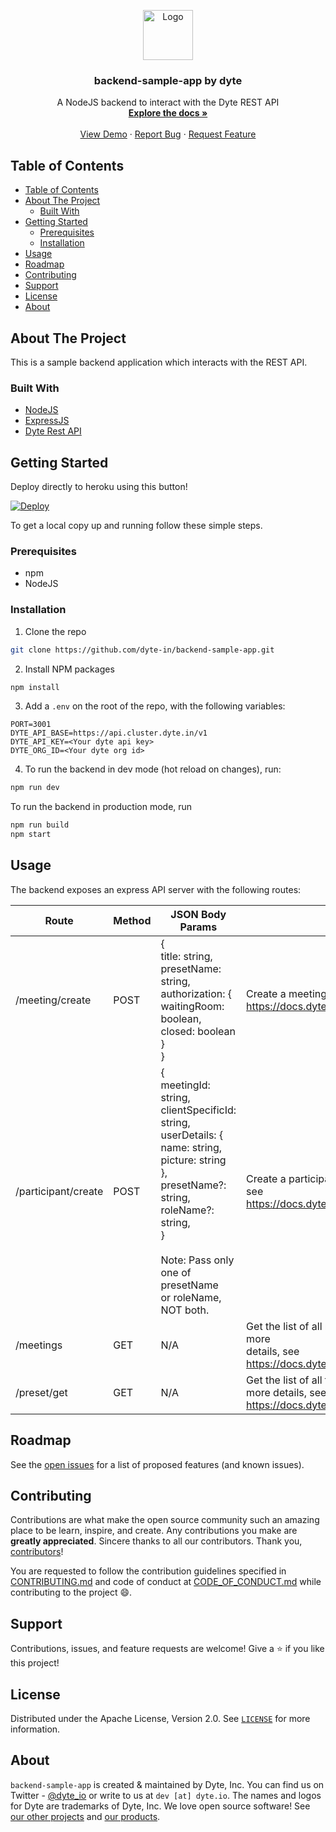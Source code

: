 <!-- PROJECT LOGO -->
<p align="center">
  <a href="https://dyte.in">
    <img src="https://dyte-uploads.s3.ap-south-1.amazonaws.com/dyte-logo-dark.svg" alt="Logo" width="80">
  </a>

  <h3 align="center">backend-sample-app by dyte</h3>

  <p align="center">
    A NodeJS backend to interact with the Dyte REST API
    <br />
    <a href="https://docs.dyte.in"><strong>Explore the docs »</strong></a>
    <br />
    <br />
    <a href="https://app.dyte.in">View Demo</a>
    ·
    <a href="https://github.com/dyte-in/backend-sample-app/issues">Report Bug</a>
    ·
    <a href="https://github.com/dyte-in/backend-sample-app/issues">Request Feature</a>
  </p>
</p>

<!-- TABLE OF CONTENTS -->

## Table of Contents

- [Table of Contents](#table-of-contents)
- [About The Project](#about-the-project)
  - [Built With](#built-with)
- [Getting Started](#getting-started)
  - [Prerequisites](#prerequisites)
  - [Installation](#installation)
- [Usage](#usage)
- [Roadmap](#roadmap)
- [Contributing](#contributing)
- [Support](#support)
- [License](#license)
- [About](#about)

<!-- ABOUT THE PROJECT -->

## About The Project

This is a sample backend application which interacts with the REST API.

### Built With

- [NodeJS](https://nodejs.org/en/)
- [ExpressJS](https://expressjs.com/)
- [Dyte Rest API](https://docs.dyte.io/api/)

<!-- GETTING STARTED -->

## Getting Started

Deploy directly to heroku using this button!

[![Deploy](https://www.herokucdn.com/deploy/button.svg)](https://heroku.com/deploy)

To get a local copy up and running follow these simple steps.

### Prerequisites

- npm
- NodeJS

### Installation

1. Clone the repo

```sh
git clone https://github.com/dyte-in/backend-sample-app.git
```

2. Install NPM packages

```sh
npm install
```

3. Add a `.env` on the root of the repo, with the following variables:

```
PORT=3001
DYTE_API_BASE=https://api.cluster.dyte.in/v1
DYTE_API_KEY=<Your dyte api key>
DYTE_ORG_ID=<Your dyte org id>
```

4. To run the backend in dev mode (hot reload on changes), run:

```sh
npm run dev
```

To run the backend in production mode, run

```sh
npm run build
npm start
```

<!-- USAGE EXAMPLES -->

## Usage

The backend exposes an express API server with the following routes:

| Route               | Method | JSON Body Params                                                                                                                                                                                                                               | Description                                                                                                                            |
| ------------------- | ------ | ---------------------------------------------------------------------------------------------------------------------------------------------------------------------------------------------------------------------------------------------- | -------------------------------------------------------------------------------------------------------------------------------------- |
| /meeting/create     | POST   | {<br> title: string,<br> presetName: string,<br> authorization: {<br> waitingRoom: boolean,<br> closed: boolean<br> }<br>}                                                                                                                     | Create a meeting. For more details, see<br>https://docs.dyte.io/api/#/operations/create_meeting                                        |
| /participant/create | POST   | {<br> meetingId: string,<br> clientSpecificId: string,<br> userDetails: {<br> name: string,<br> picture: string<br> },<br> presetName?: string,<br> roleName?: string,<br>}<br><br>Note: Pass only one of presetName<br>or roleName, NOT both. | Create a participant for a meeting. For more details, see<br>https://docs.dyte.io/api/#/operations/add_participant                     |
| /meetings           | GET    | N/A                                                                                                                                                                                                                                            | Get the list of all meetings in the organization. For more<br>details, see<br>https://docs.dyte.io/api/#/operations/get_all_meetings   |
| /preset/get         | GET    | N/A                                                                                                                                                                                                                                            | Get the list of all the presets in the organization. For<br>more details, see<br>https://docs.dyte.io/api/#/operations/get_all_presets |

<!-- ROADMAP -->

## Roadmap

See the [open issues](https://github.com/dyte-in/backend-sample-app/issues) for a list of proposed features (and known issues).

<!-- CONTRIBUTING -->

## Contributing

Contributions are what make the open source community such an amazing place to be learn, inspire, and create. Any contributions you make are **greatly appreciated**. Sincere thanks to all our contributors. Thank you, [contributors](https://github.com/dyte-in/backend-sample-app/graphs/contributors)!

You are requested to follow the contribution guidelines specified in [CONTRIBUTING.md](./CONTRIBUTING.md) and code of conduct at [CODE_OF_CONDUCT.md](./CODE_OF_CONDUCT.md) while contributing to the project :smile:.

## Support

Contributions, issues, and feature requests are welcome!
Give a ⭐️ if you like this project!

<!-- LICENSE -->

## License

Distributed under the Apache License, Version 2.0. See [`LICENSE`](./LICENSE) for more information.

<!-- MARKDOWN LINKS & IMAGES -->
<!-- https://www.markdownguide.org/basic-syntax/#reference-style-links -->

## About

`backend-sample-app` is created & maintained by Dyte, Inc. You can find us on Twitter - [@dyte_io](twitter.com/dyte_io) or write to us at `dev [at] dyte.io`.
The names and logos for Dyte are trademarks of Dyte, Inc.
We love open source software! See [our other projects](https://github.com/dyte-in) and [our products](https://dyte.io).
